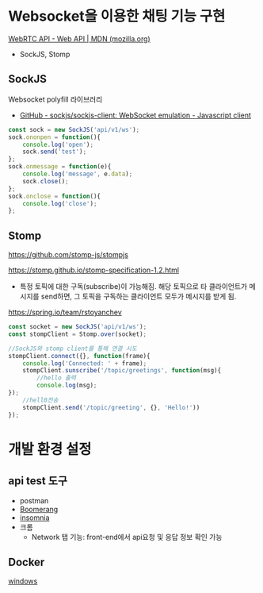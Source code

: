 # Websocket을 이용한 채팅 기능 구현



[WebRTC API - Web API | MDN (mozilla.org)](https://developer.mozilla.org/ko/docs/web/API/webrtc_api)

- SockJS, Stomp

## SockJS

Websocket polyfill 라이브러리

- [GitHub - sockjs/sockjs-client: WebSocket emulation - Javascript client](https://github.com/sockjs/sockjs-client)

```js
const sock = new SockJS('api/v1/ws');
sock.ononpen = function(){
    console.log('open');
    sock.send('test');
};
sock.onmessage = function(e){
    console.log('message', e.data);
    sock.close();
};
sock.onclose = function(){
    console.log('close');
};
```

## Stomp

https://github.com/stomp-js/stompjs

https://stomp.github.io/stomp-specification-1.2.html

- 특정 토픽에 대한 구독(subscribe)이 가능해짐. 해당 토픽으로 타 클라이언트가 메시지를 send하면, 그 토픽을 구독하는 클라이언트 모두가 메시지를 받게 됨.

https://spring.io/team/rstoyanchev

```js
const socket = new SockJS('api/v1/ws');
const stompClient = Stomp.over(socket);

//SockJS와 stomp client를 통해 연결 시도
stompClient.connect({}, function(frame){
    console.log('Connected: ' + frame);
    stompClient.sunscribe('/topic/greetings', function(msg){
        //hello 출력
        console.log(msg);
});
    //hell0전송
    stompClient.send('/topic/greeting', {}, 'Hello!'))
});
```









# 개발 환경 설정

## api test 도구

- postman
- [Boomerang](https://boomerangapi.com)
- [insomnia](https://insomnia.rest)
- 크롬
  - Network 탭 기능: front-end에서 api요청 및 응답 정보 확인 가능

## Docker

[windows](https://www.docker.com/get-started)